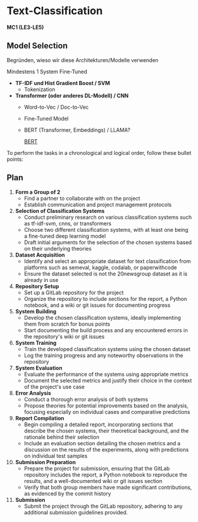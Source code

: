 # Text-Classification

****MC1 (LE3-LE5)****

## Model Selection
Begründen, wieso wir diese Architekturen/Modelle verwenden

Mindestens 1 System Fine-Tuned

- ****TF-IDF und Hist Gradient Boost / SVM****
    - Tokenization
- **Transformer (oder anderes DL-Modell) / CNN**
    - Word-to-Vec / Doc-to-Vec
    - Fine-Tuned Model
    - BERT (Transformer, Embeddings) / LLAMA?
        
        [BERT](https://huggingface.co/docs/transformers/model_doc/bert)
        

To perform the tasks in a chronological and logical order, follow these bullet points:

## Plan

1. **Form a Group of 2**
    - Find a partner to collaborate with on the project
    - Establish communication and project management protocols
2. **Selection of Classification Systems**
    - Conduct preliminary research on various classification systems such as tf-idf-svm, cnns, or transformers
    - Choose two different classification systems, with at least one being a fine-tuned deep learning model
    - Draft initial arguments for the selection of the chosen systems based on their underlying theories
3. **Dataset Acquisition**
    - Identify and select an appropriate dataset for text classification from platforms such as semeval, kaggle, codalab, or paperwithcode
    - Ensure the dataset selected is not the 20newsgroup dataset as it is already in use
4. **Repository Setup**
    - Set up a GitLab repository for the project
    - Organize the repository to include sections for the report, a Python notebook, and a wiki or git issues for documenting progress
5. **System Building**
    - Develop the chosen classification systems, ideally implementing them from scratch for bonus points
    - Start documenting the build process and any encountered errors in the repository's wiki or git issues
6. **System Training**
    - Train the developed classification systems using the chosen dataset
    - Log the training progress and any noteworthy observations in the repository
7. **System Evaluation**
    - Evaluate the performance of the systems using appropriate metrics
    - Document the selected metrics and justify their choice in the context of the project's use case
8. **Error Analysis**
    - Conduct a thorough error analysis of both systems
    - Propose theories for potential improvements based on the analysis, focusing especially on individual cases and comparative predictions
9. **Report Compilation**
    - Begin compiling a detailed report, incorporating sections that describe the chosen systems, their theoretical background, and the rationale behind their selection
    - Include an evaluation section detailing the chosen metrics and a discussion on the results of the experiments, along with predictions on individual test samples
10. **Submission Preparation**
    - Prepare the project for submission, ensuring that the GitLab repository includes the report, a Python notebook to reproduce the results, and a well-documented wiki or git issues section
    - Verify that both group members have made significant contributions, as evidenced by the commit history
11. **Submission**
    - Submit the project through the GitLab repository, adhering to any additional submission guidelines provided.
